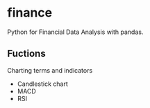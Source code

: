 # finance

Python for Financial Data Analysis with pandas.

## Fuctions

Charting terms and indicators

* Candlestick chart
* MACD
* RSI
